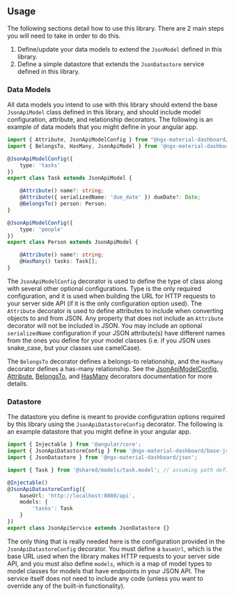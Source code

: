 ## Usage

The following sections detail how to use this library. There are 2 main steps
you will need to take in order to do this.

1. Define/update your data models to extend the `JsonModel` defined in this library.
2. Define a simple datastore that extends the `JsonDatastore` service defined in
this library.

### Data Models

All data models you intend to use with this library should extend the base
`JsonApiModel` class defined in this library, and should include model
configuration, attribute, and relationship decorators. The following is an
example of data models that you might define in your angular app.

```typescript
import { Attribute, JsonApiModelConfig } from "@ngx-material-dashboard/base-json";
import { BelongsTo, HasMany, JsonApiModel } from '@ngx-material-dashboard/json-api'

@JsonApiModelConfig({
    type: 'tasks'
})
export class Task extends JsonApiModel {

    @Attribute() name?: string;
    @Attribute({ serializedName: 'due_date' }) dueDate?: Date;
    @BelongsTo() person: Person;
}

@JsonApiModelConfig({
    type: 'people'
})
export class Person extends JsonApiModel {

    @Attribute() name?: string;
    @HasMany() tasks: Task[];
}
```

The `JsonApiModelConfig` decorator is used to define the type of class along
with several other optional configurations. Type is the only required
configuration, and it is used when building the URL for HTTP requests to your
server side API (if it is the only configuration option used). The `Attribute`
decorator is used to define attributes to include when converting objects to
and from JSON. Any property that does not include an `Attribute` decorator will
not be included in JSON. You may include an optional `serializedName`
configuration if your JSON attribute(s) have different names from the ones you
define for your model classes (i.e. if you JSON uses snake_case, but your 
classes use camelCase).

The `BelongsTo` decorator defines a belongs-to relationship, and the `HasMany` decorator defines a has-many relationship. See the [JsonApiModelConfig](/base-json/overview#json-api-model-config), [Attribute](/base-json/overview#attribute), [BelongsTo](/json-api/overview#belongs-to), and [HasMany](/json-api/overview#has-many) decorators documentation for more details.

### Datastore

The datastore you define is meant to provide configuration options required by
this library using the `JsonApiDatastoreConfig` decorator. The following is an
example datastore that you might define in your angular app.

```typescript
import { Injectable } from '@angular/core';
import { JsonApiDatastoreConfig } from '@ngx-material-dashboard/base-json';
import { JsonDatastore } from '@ngx-material-dashboard/json';

import { Task } from '@shared/models/task.model'; // assuming path defined in tsconfig.json

@Injectable()
@JsonApiDatastoreConfig({
    baseUrl: 'http://localhost:8080/api',
    models: {
        'tasks': Task
    }
})
export class JsonApiService extends JsonDatastore {}
```

The only thing that is really needed here is the configuration provided in the
`JsonApiDatastoreConfig` decorator. You must define a `baseUrl`, which is the
base URL used when the library makes HTTP requests to your server side API, and
you must also define `models`, which is a map of model types to model classes
for models that have endpoints in your JSON API. The service itself does not
need to include any code (unless you want to override any of the built-in
functionality).
